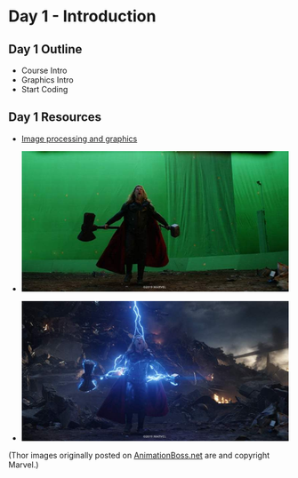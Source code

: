 # Day 1 - Introduction

## Day 1 Outline

* Course Intro
* Graphics Intro
* Start Coding

## Day 1 Resources

* [Image processing and graphics](//two.ricks.io)

* ![Thor Green Screen](./images/endgame-effects-thor1-720x720.jpg?resize=720%2C379&ssl=1)

* ![Thor Final](./images/endgame-effects-thor3-2560x9999.jpg?resize=800%2C421&ssl=1)

(Thor images originally posted on [AnimationBoss.net](http://www.animationboss.net/avengers-endgame-vfx/) are and copyright Marvel.)